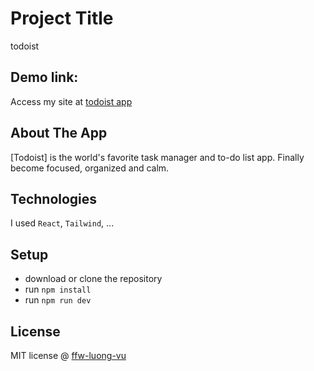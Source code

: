 # Project Title

todoist

## Demo link:

Access my site at [todoist app](https://todoist-ffw-luong-vu.vercel.app/)

## About The App

[Todoist] is the world's favorite task manager and to-do list app. Finally become focused, organized and calm.

## Technologies

I used `React`, `Tailwind`, ...

## Setup

- download or clone the repository
- run `npm install`
- run `npm run dev`

## License

MIT license @ [ffw-luong-vu](https://github.com/ffw-luong-vu/)
